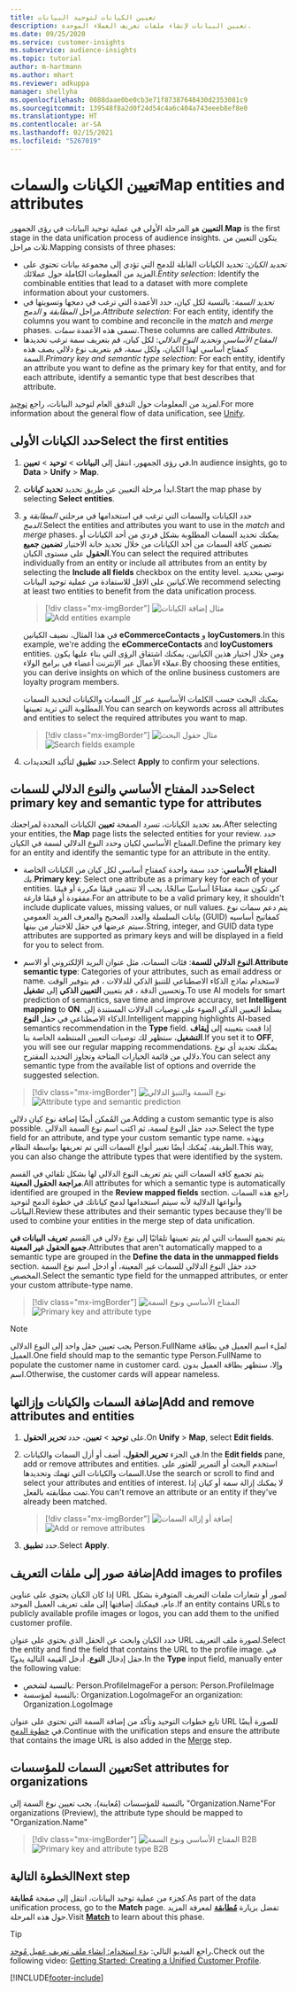 ```yaml
---
title: تعيين الكيانات لتوحيد البيانات
description: تعيين البيانات لإنشاء ملفات تعريف العملاء الموحدة.
ms.date: 09/25/2020
ms.service: customer-insights
ms.subservice: audience-insights
ms.topic: tutorial
author: m-hartmann
ms.author: mhart
ms.reviewer: adkuppa
manager: shellyha
ms.openlocfilehash: 0088daae0be0cb3e71f87387648430d2353081c9
ms.sourcegitcommit: 139548f8a2d0f24d54c4a6c404a743eeeb8ef8e0
ms.translationtype: HT
ms.contentlocale: ar-SA
ms.lasthandoff: 02/15/2021
ms.locfileid: "5267019"
---
```

# <a name="map-entities-and-attributes"></a><span data-ttu-id="913ef-103">تعيين الكيانات والسمات</span><span class="sxs-lookup"><span data-stu-id="913ef-103">Map entities and attributes</span></span>

<span data-ttu-id="913ef-104">**التعيين** هو المرحلة الأولى في عملية توحيد البيانات في رؤى الجمهور.</span><span class="sxs-lookup"><span data-stu-id="913ef-104">**Map** is the first stage in the data unification process of audience insights.</span></span> <span data-ttu-id="913ef-105">يتكون التعيين من ثلاث مراحل.</span><span class="sxs-lookup"><span data-stu-id="913ef-105">Mapping consists of three phases:</span></span>

- <span data-ttu-id="913ef-106">*تحديد الكيان*: تحديد الكيانات القابلة للدمج التي تؤدي إلى مجموعة بيانات تحتوي على المزيد من المعلومات الكاملة حول عملائك.</span><span class="sxs-lookup"><span data-stu-id="913ef-106">*Entity selection*: Identify the combinable entities that lead to a dataset with more complete information about your customers.</span></span>
- <span data-ttu-id="913ef-107">*تحديد السمة*: بالنسبة لكل كيان، حدد الأعمدة التي ترغب في دمجها وتسويتها في مراحل *المطابقة* و *الدمج*.</span><span class="sxs-lookup"><span data-stu-id="913ef-107">*Attribute selection*: For each entity, identify the columns you want to combine and reconcile in the *match* and *merge* phases.</span></span> <span data-ttu-id="913ef-108">تسمى هذه الأعمدة *سمات*.</span><span class="sxs-lookup"><span data-stu-id="913ef-108">These columns are called *Attributes*.</span></span>
- <span data-ttu-id="913ef-109">*المفتاح الأساسي وتحديد النوع الدلالي*: لكل كيان، قم بتعريف سمة ترغب تحديدها كمفتاح أساسي لهذا الكيان، ولكل سمة، قم بتعريف نوع دلالي يصف هذه السمة.</span><span class="sxs-lookup"><span data-stu-id="913ef-109">*Primary key and semantic type selection*: For each entity, identify an attribute you want to define as the primary key for that entity, and for each attribute, identify a semantic type that best describes that attribute.</span></span>

<span data-ttu-id="913ef-110">لمزيد من المعلومات حول التدفق العام لتوحيد البيانات، راجع [توحيد](data-unification.md).</span><span class="sxs-lookup"><span data-stu-id="913ef-110">For more information about the general flow of data unification, see [Unify](data-unification.md).</span></span>

## <a name="select-the-first-entities"></a><span data-ttu-id="913ef-111">حدد الكيانات الأولى</span><span class="sxs-lookup"><span data-stu-id="913ef-111">Select the first entities</span></span>

1. <span data-ttu-id="913ef-112">في رؤى الجمهور، انتقل إلى **البيانات** > **توحيد** > **تعيين**.</span><span class="sxs-lookup"><span data-stu-id="913ef-112">In audience insights, go to **Data** > **Unify** > **Map**.</span></span>

2. <span data-ttu-id="913ef-113">ابدأ مرحلة التعيين عن طريق تحديد **تحديد كيانات**.</span><span class="sxs-lookup"><span data-stu-id="913ef-113">Start the map phase by selecting **Select entities**.</span></span>

3. <span data-ttu-id="913ef-114">حدد الكيانات والسمات التي ترغب في استخدامها في مرحلتي *المطابقة* و *الدمج*.</span><span class="sxs-lookup"><span data-stu-id="913ef-114">Select the entities and attributes you want to use in the *match* and *merge* phases.</span></span> <span data-ttu-id="913ef-115">يمكنك تحديد السمات المطلوبة بشكل فردي من أحد الكيانات أو تضمين كافة السمات من أحد الكيانات من خلال تحديد خانة الاختيار **تضمين جميع الحقول** على مستوى الكيان.</span><span class="sxs-lookup"><span data-stu-id="913ef-115">You can select the required attributes individually from an entity or include all attributes from an entity by selecting the **Include all fields** checkbox on the entity level.</span></span> <span data-ttu-id="913ef-116">نوصي بتحديد كيانين على الاقل للاستفادة من عملية توحيد البيانات.</span><span class="sxs-lookup"><span data-stu-id="913ef-116">We recommend selecting at least two entities to benefit from the data unification process.</span></span>

   > [!div class="mx-imgBorder"]
   > <span data-ttu-id="913ef-117">![مثال إضافة الكيانات](media/data-manager-configure-map-add-entities-example.png "مثال إضافة الكيانات")</span><span class="sxs-lookup"><span data-stu-id="913ef-117">![Add entities example](media/data-manager-configure-map-add-entities-example.png "Add entities example")</span></span>

   <span data-ttu-id="913ef-118">في هذا المثال، نضيف الكيانين **eCommerceContacts** و **loyCustomers**.</span><span class="sxs-lookup"><span data-stu-id="913ef-118">In this example, we're adding the **eCommerceContacts** and **loyCustomers** entities.</span></span> <span data-ttu-id="913ef-119">ومن خلال اختيار هذين الكيانين، يمكنك اشتقاق الرؤى التي بناء عليها يكون عملاء الأعمال عبر الإنترنت أعضاء في برامج الولاء.</span><span class="sxs-lookup"><span data-stu-id="913ef-119">By choosing these entities, you can derive insights on which of the online business customers are loyalty program members.</span></span>
   
   <span data-ttu-id="913ef-120">يمكنك البحث حسب الكلمات الأساسية عبر كل السمات والكيانات لتحديد السمات المطلوبة التي تريد تعيينها.</span><span class="sxs-lookup"><span data-stu-id="913ef-120">You can search on keywords across all attributes and entities to select the required attributes you want to map.</span></span>
   
     > [!div class="mx-imgBorder"]
   > <span data-ttu-id="913ef-121">![مثال حقول البحث](media/data-manager-configure-map-search-fields-example.png "مثال حقول البحث")</span><span class="sxs-lookup"><span data-stu-id="913ef-121">![Search fields example](media/data-manager-configure-map-search-fields-example.png "Search fields example")</span></span>

4. <span data-ttu-id="913ef-122">حدد **تطبيق** لتأكيد التحديدات.</span><span class="sxs-lookup"><span data-stu-id="913ef-122">Select **Apply** to confirm your selections.</span></span>

## <a name="select-primary-key-and-semantic-type-for-attributes"></a><span data-ttu-id="913ef-123">حدد المفتاح الأساسي والنوع الدلالي للسمات</span><span class="sxs-lookup"><span data-stu-id="913ef-123">Select primary key and semantic type for attributes</span></span>

<span data-ttu-id="913ef-124">بعد تحديد الكيانات، تسرد الصفحة **تعيين** الكيانات المحددة لمراجعتك.</span><span class="sxs-lookup"><span data-stu-id="913ef-124">After selecting your entities, the **Map** page lists the selected entities for your review.</span></span> <span data-ttu-id="913ef-125">حدد المفتاح الأساسي لكيان وحدد النوع الدلالي لسمة في الكيان.</span><span class="sxs-lookup"><span data-stu-id="913ef-125">Define the primary key for an entity and identify the semantic type for an attribute in the entity.</span></span>

- <span data-ttu-id="913ef-126">**المفتاح الأساسي**: حدد سمة واحدة كمفتاح أساسي لكل كيان من الكيانات الخاصة بك.</span><span class="sxs-lookup"><span data-stu-id="913ef-126">**Primary key**: Select one attribute as a primary key for each of your entities.</span></span> <span data-ttu-id="913ef-127">كي تكون سمة مفتاحًا أساسيًا صالحًا، يجب ألا تتضمن قيمًا مكررة أو قيمًا مفقودة أو قيمًا فارغة.</span><span class="sxs-lookup"><span data-stu-id="913ef-127">For an attribute to be a valid primary key, it shouldn't include duplicate values, missing values, or null values.</span></span> <span data-ttu-id="913ef-128">يتم دعم سمات نوع بيانات السلسلة والعدد الصحيح والمعرف الفريد العمومي (GUID) كمفاتيح أساسيه سيتم عرضها في حقل للاختيار من بينها.</span><span class="sxs-lookup"><span data-stu-id="913ef-128">String, integer, and GUID data type attributes are supported as primary keys and will be displayed in a field for you to select from.</span></span>

- <span data-ttu-id="913ef-129">**النوع الدلالي للسمة**: فئات السمات، مثل عنوان البريد الإلكتروني أو الاسم.</span><span class="sxs-lookup"><span data-stu-id="913ef-129">**Attribute semantic type**: Categories of your attributes, such as email address or name.</span></span> <span data-ttu-id="913ef-130">لاستخدام نماذج الذكاء الاصطناعي للتنبؤ الذكي للدلالات ، قم بتوفير الوقت وتحسين الدقة ، قم بتعيين **التعيين الذكي** إلى **تشغيل**.</span><span class="sxs-lookup"><span data-stu-id="913ef-130">To use AI models for smart prediction of semantics, save time and improve accuracy, set **Intelligent mapping** to **ON**.</span></span> <span data-ttu-id="913ef-131">يسلط التعيين الذكي الضوء على توصيات الدلالات المستندة إلى الذكاء الاصطناعي في حقل **النوع**.</span><span class="sxs-lookup"><span data-stu-id="913ef-131">Intelligent mapping highlights AI-based semantics recommendation in the **Type** field.</span></span> <span data-ttu-id="913ef-132">إذا قمت بتعيينه إلى **إيقاف التشغيل**، ستظهر لك توصيات التعيين المنتظمة الخاصة بنا.</span><span class="sxs-lookup"><span data-stu-id="913ef-132">If you set it to **OFF**, you will see our regular mapping recommendations.</span></span> <span data-ttu-id="913ef-133">يمكنك تحديد أي نوع دلالي من قائمة الخيارات المتاحة وتجاوز التحديد المقترح.</span><span class="sxs-lookup"><span data-stu-id="913ef-133">You can select any semantic type from the available list of options and override the suggested selection.</span></span>

> [!div class="mx-imgBorder"]
> <span data-ttu-id="913ef-134">![نوع السمة والتنبؤ الدلالي](media/data-manager-configure-map-add-attributes-semantic-prediction.png "نوع السمة والتنبؤ الدلالي")</span><span class="sxs-lookup"><span data-stu-id="913ef-134">![Attribute type and semantic prediction](media/data-manager-configure-map-add-attributes-semantic-prediction.png "Attribute type and semantic prediction")</span></span>

<span data-ttu-id="913ef-135">من المُمكن أيضًا إضافة نوع كيان دلالي.</span><span class="sxs-lookup"><span data-stu-id="913ef-135">Adding a custom semantic type is also possible.</span></span> <span data-ttu-id="913ef-136">حدد حقل النوع لسمة، ثم اكتب اسم نوع السمة الدلالي.</span><span class="sxs-lookup"><span data-stu-id="913ef-136">Select the type field for an attribute, and type your custom semantic type name.</span></span> <span data-ttu-id="913ef-137">وبهذه الطريقة، يُمكنك أيضًا تغيير أنواع السمات التي تم تعريفها بواسطة النظام.</span><span class="sxs-lookup"><span data-stu-id="913ef-137">This way, you can also change the attribute types that were identified by the system.</span></span>

<span data-ttu-id="913ef-138">يتم تجميع كافة السمات التي يتم تعريف النوع الدلالي لها بشكل تلقائي في القسم **مراجعة الحقول المعينة**.</span><span class="sxs-lookup"><span data-stu-id="913ef-138">All attributes for which a semantic type is automatically identified are grouped in the **Review mapped fields** section.</span></span> <span data-ttu-id="913ef-139">راجع هذه السمات وأنواعها الدلالية لأنه سيتم استخدامها لدمج كياناتك في خطوة الدمج لتوحيد البيانات.</span><span class="sxs-lookup"><span data-stu-id="913ef-139">Review these attributes and their semantic types because they'll be used to combine your entities in the merge step of data unification.</span></span>

<span data-ttu-id="913ef-140">يتم تجميع السمات التي لم يتم تعيينها تلقائيًا إلى نوع دلالي في القسم **تعريف البيانات في جميع الحقول غير المعينة**.</span><span class="sxs-lookup"><span data-stu-id="913ef-140">Attributes that aren't automatically mapped to a semantic type are grouped in the **Define the data in the unmapped fields** section.</span></span> <span data-ttu-id="913ef-141">حدد حقل النوع الدلالي للسمات غير المعينة، أو ادخل اسم نوع السمة المخصص.</span><span class="sxs-lookup"><span data-stu-id="913ef-141">Select the semantic type field for the unmapped attributes, or enter your custom attribute-type name.</span></span>

> [!div class="mx-imgBorder"]
> <span data-ttu-id="913ef-142">![المفتاح الأساسي ونوع السمة](media/data-manager-configure-map-add-attributes.png "المفتاح الأساسي ونوع السمة")</span><span class="sxs-lookup"><span data-stu-id="913ef-142">![Primary key and attribute type](media/data-manager-configure-map-add-attributes.png "Primary key and attribute type")</span></span>

> [!NOTE]
> <span data-ttu-id="913ef-143">يجب تعيين حقل واحد إلى النوع الدلالي Person.FullName لملء اسم العميل في بطاقة العميل.</span><span class="sxs-lookup"><span data-stu-id="913ef-143">One field should map to the semantic type Person.FullName to populate the customer name in customer card.</span></span> <span data-ttu-id="913ef-144">وإلا، ستظهر بطاقة العميل بدون اسم.</span><span class="sxs-lookup"><span data-stu-id="913ef-144">Otherwise, the customer cards will appear nameless.</span></span> 

## <a name="add-and-remove-attributes-and-entities"></a><span data-ttu-id="913ef-145">إضافة السمات والكيانات وإزالتها</span><span class="sxs-lookup"><span data-stu-id="913ef-145">Add and remove attributes and entities</span></span>

1. <span data-ttu-id="913ef-146">على **توحيد** > **تعيين**، حدد **تحرير الحقول**.</span><span class="sxs-lookup"><span data-stu-id="913ef-146">On **Unify** > **Map**, select **Edit fields**.</span></span>

2. <span data-ttu-id="913ef-147">في الجزء **تحرير الحقول**، أضف أو أزل السمات والكيانات.</span><span class="sxs-lookup"><span data-stu-id="913ef-147">In the **Edit fields** pane, add or remove attributes and entities.</span></span> <span data-ttu-id="913ef-148">استخدم البحث أو التمرير للعثور على السمات والكيانات التي تهمك وتحديدها.</span><span class="sxs-lookup"><span data-stu-id="913ef-148">Use the search or scroll to find and select your attributes and entities of interest.</span></span> <span data-ttu-id="913ef-149">لا يمكنك إزالة سمة أو كيان إذا تمت مطابقته بالفعل.</span><span class="sxs-lookup"><span data-stu-id="913ef-149">You can't remove an attribute or an entity if they've already been matched.</span></span>

   > [!div class="mx-imgBorder"]
   > <span data-ttu-id="913ef-150">![إضافة أو إزالة السمات](media/configure-data-map-edit.png "إضافة أو إزالة السمات")</span><span class="sxs-lookup"><span data-stu-id="913ef-150">![Add or remove attributes](media/configure-data-map-edit.png "Add or remove attributes")</span></span>

3. <span data-ttu-id="913ef-151">حدد **تطبيق**.</span><span class="sxs-lookup"><span data-stu-id="913ef-151">Select **Apply**.</span></span>

## <a name="add-images-to-profiles"></a><span data-ttu-id="913ef-152">إضافة صور إلى ملفات التعريف</span><span class="sxs-lookup"><span data-stu-id="913ef-152">Add images to profiles</span></span>

<span data-ttu-id="913ef-153">إذا كان الكيان يحتوي على عناوين URL لصور أو شعارات ملفات التعريف المتوفرة بشكل عام، فيمكنك إضافتها إلى ملف تعريف العميل الموحد.</span><span class="sxs-lookup"><span data-stu-id="913ef-153">If an entity contains URLs to publicly available profile images or logos, you can add them to the unified customer profile.</span></span>

<span data-ttu-id="913ef-154">حدد الكيان وابحث عن الحقل الذي يحتوي على عنوان URL لصورة ملف التعريف.</span><span class="sxs-lookup"><span data-stu-id="913ef-154">Select the entity and find the field that contains the URL to the profile image.</span></span> <span data-ttu-id="913ef-155">في حقل إدخال **النوع**، أدخل القيمة التالية يدويًا.</span><span class="sxs-lookup"><span data-stu-id="913ef-155">In the **Type** input field, manually enter the following value:</span></span> 
- <span data-ttu-id="913ef-156">بالنسبة لشخص: Person.ProfileImage</span><span class="sxs-lookup"><span data-stu-id="913ef-156">For a person: Person.ProfileImage</span></span>
- <span data-ttu-id="913ef-157">بالنسبة لمؤسسة: Organization.LogoImage</span><span class="sxs-lookup"><span data-stu-id="913ef-157">For an organization: Organization.LogoImage</span></span>

<span data-ttu-id="913ef-158">تابع خطوات التوحيد وتأكد من إضافة السمة التي تحتوي على عنوان URL للصورة أيضًا في [خطوة الدمج](merge-entities.md).</span><span class="sxs-lookup"><span data-stu-id="913ef-158">Continue with the unification steps and ensure the attribute that contains the image URL is also added in the [Merge](merge-entities.md) step.</span></span>

## <a name="set-attributes-for-organizations"></a><span data-ttu-id="913ef-159">تعيين السمات للمؤسسات</span><span class="sxs-lookup"><span data-stu-id="913ef-159">Set attributes for organizations</span></span>

<span data-ttu-id="913ef-160">بالنسبة للمؤسسات (مُعاينة)، يجب تعيين نوع السمة إلى "Organization.Name"</span><span class="sxs-lookup"><span data-stu-id="913ef-160">For organizations (Preview), the attribute type should be mapped to "Organization.Name"</span></span>
> [!div class="mx-imgBorder"]
> <span data-ttu-id="913ef-161">![المفتاح الأساسي ونوع السمة B2B](media/configure-data-map-edit-b2b.png "المفتاح الأساسي ونوع السمة B2B")</span><span class="sxs-lookup"><span data-stu-id="913ef-161">![Primary key and attribute type B2B](media/configure-data-map-edit-b2b.png "Primary key and attribute type B2B")</span></span>

## <a name="next-step"></a><span data-ttu-id="913ef-162">الخطوة التالية</span><span class="sxs-lookup"><span data-stu-id="913ef-162">Next step</span></span>

<span data-ttu-id="913ef-163">كجزء من عملية توحيد البيانات، انتقل إلى صفحة **مُطابقة**.</span><span class="sxs-lookup"><span data-stu-id="913ef-163">As part of the data unification process, go to the **Match** page.</span></span> <span data-ttu-id="913ef-164">تفضل بزيارة [**مُطابقة**](match-entities.md) لمعرفة المزيد حول هذه المرحلة.</span><span class="sxs-lookup"><span data-stu-id="913ef-164">Visit [**Match**](match-entities.md) to learn about this phase.</span></span>

> [!TIP]
> <span data-ttu-id="913ef-165">راجع الفيديو التالي: [بدء استخدام: إنشاء ملف تعريف عميل مُوحد](https://youtu.be/oBfGEhucAxs).</span><span class="sxs-lookup"><span data-stu-id="913ef-165">Check out the following video: [Getting Started: Creating a Unified Customer Profile](https://youtu.be/oBfGEhucAxs).</span></span>


[!INCLUDE[footer-include](../includes/footer-banner.md)]